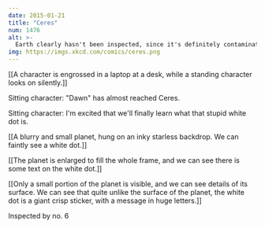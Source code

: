 ```yaml
---
date: 2015-01-21
title: "Ceres"
num: 1476
alt: >-
  Earth clearly hasn't been inspected, since it's definitely contaminated with salmonella.
img: https://imgs.xkcd.com/comics/ceres.png
---
```

[[A character is engrossed in a laptop at a desk, while a standing character looks on silently.]]

Sitting character: "Dawn" has almost reached Ceres.

Sitting character: I'm excited that we'll finally learn what that stupid white dot is.

[[A blurry and small planet, hung on an inky starless backdrop. We can faintly see a white dot.]]

[[The planet is enlarged to fill the whole frame, and we can see there is some text on the white dot.]]

[[Only a small portion of the planet is visible, and we can see details of its surface. We can see that quite unlike the surface of the planet, the white dot is a giant crisp sticker, with a message in huge letters.]]

Inspected by no. 6

